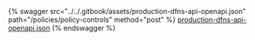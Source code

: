 {% swagger src="../../.gitbook/assets/production-dfns-api-openapi.json" path="/policies/policy-controls" method="post" %}
[production-dfns-api-openapi.json](../../.gitbook/assets/production-dfns-api-openapi.json)
{% endswagger %}
